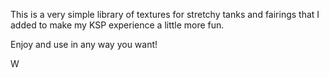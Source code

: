 This is a very simple library of textures for stretchy tanks and fairings that I added to make my KSP experience a little more fun.

Enjoy and use in any way you want!

W
